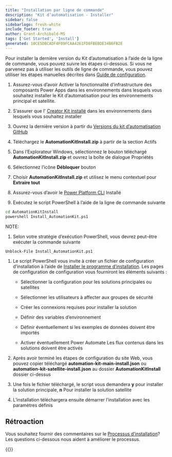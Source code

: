 ```yaml
---
title: "Installation par ligne de commande"
description: "Kit d’automatisation - Installer"
sidebar: false
sidebarlogo: fresh-white
include_footer: true
author: Grant-Archibald-MS
tags: ['Get Started', 'Install']
generated: 10CE5DBCADF4F09FCAA4261FD8FBEBDE34B6FB2E
---
```


Pour installer la dernière version du Kit d’automatisation à l’aide de la ligne de commande, vous pouvez suivre les étapes ci-dessous. Si vous ne parvenez pas à utiliser les outils de ligne de commande, vous pouvez utiliser les étapes manuelles décrites dans [Guide de configuration](https://learn.microsoft.com/power-automate/guidance/automation-kit/setup/prerequisites).

1. Assurez-vous d’avoir <a ref='https://learn.microsoft.com/power-apps/developer/component-framework/component-framework-for-canvas-apps#enable-the-power-apps-component-framework-feature' target="_blank">Activer la fonctionnalité d’infrastructure des composants Power Apps</a> dans les environnements dans lesquels vous souhaitez installer le Kit d’automatisation pour les environnements principal et satellite.

1. S’assurer que l' <a href="https://appsource.microsoft.com/product/dynamics-365/microsoftpowercatarch.creatorkit1?tab=Reviews" target="_blank">Creator Kit installé</a> dans les environnements dans lesquels vous souhaitez installer

1. Ouvrez la dernière version à partir du <a href="https://github.com/microsoft/powercat-automation-kit/releases" target="_blank">Versions du kit d’automatisation GitHub</a>

1. Téléchargez le **AutomationKitInstall.zip** à partir de la section Actifs

1. Dans l’Explorateur Windows, sélectionnez le bouton téléchargé **AutomationKitInstall.zip** et ouvrez la boîte de dialogue Propriétés

1. Sélectionnez l’icône **Débloquer** bouton

1. Choisir **AutomationKitInstall.zip** et utilisez le menu contextuel pour **Extraire tout**

1. Assurez-vous d’avoir le <a href="https://learn.microsoft.com/power-platform/developer/cli/introduction" target="_blank">Power Platform CLI</a> Installé

1. Exécutez le script PowerShell à l’aide de la ligne de commande suivante

```cmd
cd AutomationKitInstall
powershell Install_AutomationKit.ps1
```

NOTE:
1. Selon votre stratégie d’exécution PowerShell, vous devrez peut-être exécuter la commande suivante

```cmd
Unblock-File Install_AutomationKit.ps1
```

1. Le script PowerShell vous invite à créer un fichier de configuration d’installation à l’aide de [Installer le programme d’installation](/fr/get-started/setup). Les pages de configuration de configuration vous fourniront les éléments suivants :

    - Sélectionner la configuration pour les solutions principales ou satellites
   
    - Sélectionner les utilisateurs à affecter aux groupes de sécurité
   
    - Créer les connexions requises pour installer la solution
    
    - Définir des variables d’environnement
    
    - Définir éventuellement si les exemples de données doivent être importés
    
    - Activer éventuellement Power Automate Les flux contenus dans les solutions doivent être activés

1. Après avoir terminé les étapes de configuration du site Web, vous pouvez copier téléchargé **automation-kit-main-install.json** ou **automation-kit-satellite-install.json** au dossier **AutomationKitInstall** dossier ci-dessus

1. Une fois le fichier téléchargé, le script vous demandera **y** pour installer la solution principale, **n** Pour installer la solution satellite

1. L’installation téléchargera ensuite démarrer l’installation avec les paramètres définis

## Rétroaction

Vous souhaitez fournir des commentaires sur le [Processus d’installation](/fr/get-started/setup)? Les questions ci-dessous nous aident à améliorer le processus.

{{<questions name="/content/fr/get-started/setup-feedback.json" completed="Merci de nous avoir fait part de vos commentaires" showNavigationButtons="false" locale="fr">}}

